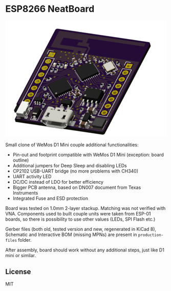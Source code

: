 # ESP8266 NeatBoard

![Rendering of the board](media/neatboard-esp8266_render_top.png)

Small clone of WeMos D1 Mini couple additional functionalities:
- Pin-out and footprint compatible with WeMos D1 Mini (exception: board outline)
- Additional jumpers for Deep Sleep and disabling LEDs
- CP2102 USB-UART bridge (no more problems with CH340)
- UART activity LED
- DC/DC instead of LDO for better efficiency
- Bigger PCB antenna, based on DN007 document from Texas Instruments
- Integrated Fuse and ESD protection

Board was tested on 1.0mm 2-layer stackup. Matching was not verified with VNA. Components used to built couple units were taken from ESP-01 boards, so there is possibility to use other values (LEDs, SPI Flash etc.)

Gerber files (both old, tested version and new, regenerated in KiCad 8), Schematic and Interactive BOM (missing MPNs) are present in `production-files` folder.

After assembly, board should work without any additional steps, just like D1 mini or similar. 

## License
MIT
